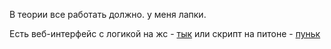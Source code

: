 В теории все работать должно. у меня лапки.

Есть веб-интерфейс с логикой на жс - <a href="https://github.com/kub1ce/Vectan/index.html">тык</a>
или скрипт на питоне - <a href="./main.py">пуньк</a>